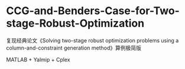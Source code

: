 # CCG-and-Benders-Case-for-Two-stage-Robust-Optimization
复现经典论文《Solving two-stage robust optimization problems using a column-and-constraint generation method》算例极简版

MATLAB + Yalmip + Cplex
